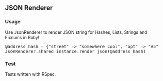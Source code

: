 ## JSON Renderer	

### Usage

Use JsonRenderer to render JSON string for Hashes, Lists, Strings and Fixnums in Ruby!

<pre>
@address_hash = {"street" => "somewhere cool", "apt" => "#5", "zip" => "10018"}
JsonRenderer.shared_instance.render_json(@address_hash)
</pre>

### Test

Tests written with RSpec.